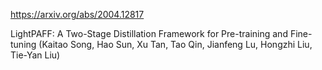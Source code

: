 https://arxiv.org/abs/2004.12817

LightPAFF: A Two-Stage Distillation Framework for Pre-training and Fine-tuning (Kaitao Song, Hao Sun, Xu Tan, Tao Qin, Jianfeng Lu, Hongzhi Liu, Tie-Yan Liu)


